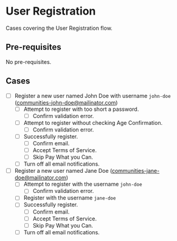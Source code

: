 # User Registration

Cases covering the User Registration flow.

## Pre-requisites

No pre-requisites.

## Cases

- [ ] Register a new user named John Doe with username `john-doe` (communities-john-doe@mailinator.com)
    - [ ] Attempt to register with too short a password.
        - [ ] Confirm validation error.
    - [ ] Attempt to register without checking Age Confirmation.
        - [ ] Confirm validation error.
    - [ ] Successfully register.
        - [ ] Confirm email.
        - [ ] Accept Terms of Service.
        - [ ] Skip Pay What you Can.
    - [ ] Turn off all email notifications.

- [ ] Register a new user named Jane Doe (communities-jane-doe@mailinator.com)
    - [ ] Attempt to register with the username `john-doe`
        - [ ] Confirm validation error.
    - [ ] Register with the username `jane-doe`
    - [ ] Successfully register.
        - [ ] Confirm email.
        - [ ] Accept Terms of Service.
        - [ ] Skip Pay What you Can.
    - [ ] Turn off all email notifications.
